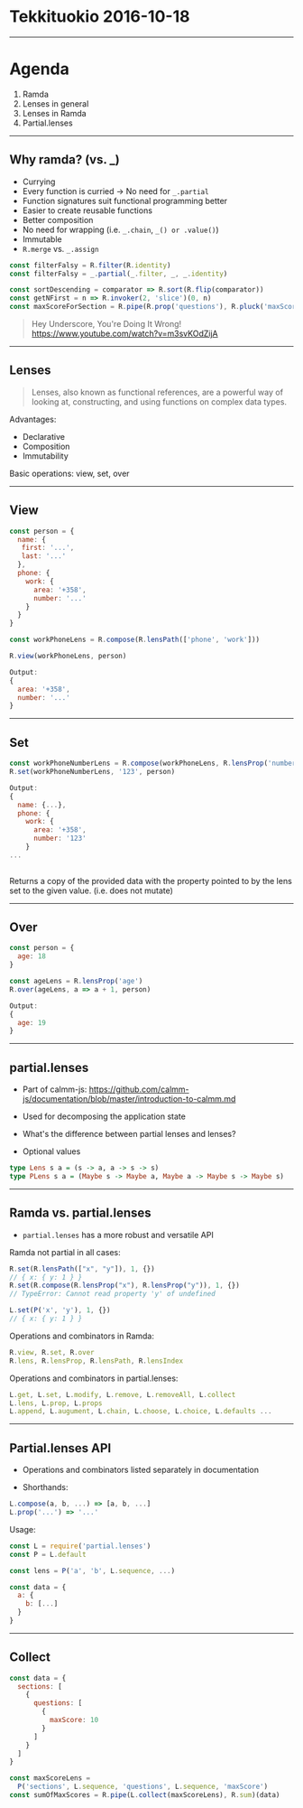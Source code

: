 # Tekkituokio 2016-10-18

---

# Agenda

1. Ramda
2. Lenses in general
3. Lenses in Ramda
4. Partial.lenses

---

## Why ramda? (vs. _)

* Currying
 * Every function is curried -> No need for `_.partial`
* Function signatures suit functional programming better
 * Easier to create reusable functions
 * Better composition
* No need for wrapping (i.e. `_.chain`, `_() or .value()`)
* Immutable
 * `R.merge` vs. `_.assign`

```javascript
const filterFalsy = R.filter(R.identity)
const filterFalsy = _.partial(_.filter, _, _.identity)
```

```javascript
const sortDescending = comparator => R.sort(R.flip(comparator))
const getNFirst = n => R.invoker(2, 'slice')(0, n)
const maxScoreForSection = R.pipe(R.prop('questions'), R.pluck('maxScore'), R.sum)
```

> Hey Underscore, You're Doing It Wrong!
https://www.youtube.com/watch?v=m3svKOdZijA
  
---

## Lenses

> Lenses, also known as functional references, are a powerful way of looking at, constructing, and using functions on complex data types.

Advantages:
* Declarative
* Composition
* Immutability

Basic operations: view, set, over

---

## View

```javascript
const person = {
  name: {
   first: '...',
   last: '...'
  },
  phone: {
    work: {
      area: '+358',
      number: '...'
    }
  }
}

const workPhoneLens = R.compose(R.lensPath(['phone', 'work']))

R.view(workPhoneLens, person)

Output:
{
  area: '+358', 
  number: '...'
}
```

---

## Set

```javascript
const workPhoneNumberLens = R.compose(workPhoneLens, R.lensProp('number'))
R.set(workPhoneNumberLens, '123', person)

Output:
{
  name: {...},
  phone: {
    work: {
      area: '+358',
      number: '123'
    }
...
 
```

Returns a copy of the provided data with the property pointed to by the lens set to the given value. (i.e. does not mutate)

---

## Over

```javascript
const person = {
  age: 18
}

const ageLens = R.lensProp('age')
R.over(ageLens, a => a + 1, person)

Output:
{
  age: 19
}
```

---

## partial.lenses

* Part of calmm-js:
https://github.com/calmm-js/documentation/blob/master/introduction-to-calmm.md

* Used for decomposing the application state

* What's the difference between partial lenses and lenses?
 * Optional values

```haskell
type Lens s a = (s -> a, a -> s -> s)
type PLens s a = (Maybe s -> Maybe a, Maybe a -> Maybe s -> Maybe s)
```

---

## Ramda vs. partial.lenses

* `partial.lenses` has a more robust and versatile API

Ramda not partial in all cases:
```javascript
R.set(R.lensPath(["x", "y"]), 1, {})
// { x: { y: 1 } }
R.set(R.compose(R.lensProp("x"), R.lensProp("y")), 1, {})
// TypeError: Cannot read property 'y' of undefined

L.set(P('x', 'y'), 1, {})
// { x: { y: 1 } }
```

Operations and combinators in Ramda:
```javascript
R.view, R.set, R.over
R.lens, R.lensProp, R.lensPath, R.lensIndex
```

Operations and combinators in partial.lenses:
```javascript
L.get, L.set, L.modify, L.remove, L.removeAll, L.collect
L.lens, L.prop, L.props
L.append, L.augument, L.chain, L.choose, L.choice, L.defaults ...
```

---

## Partial.lenses API

* Operations and combinators listed separately in documentation

* Shorthands:

```javascript
L.compose(a, b, ...) => [a, b, ...]
L.prop('...') => '...'
```

Usage:

```javascript
const L = require('partial.lenses')
const P = L.default

const lens = P('a', 'b', L.sequence, ...)

const data = {
  a: {
    b: [...]
  }
}
```

---

## Collect

```javascript
const data = {
  sections: [
    {
      questions: [
        {
          maxScore: 10
        }
      ]
    }
  ]
}

const maxScoreLens = 
  P('sections', L.sequence, 'questions', L.sequence, 'maxScore')
const sumOfMaxScores = R.pipe(L.collect(maxScoreLens), R.sum)(data)
```
